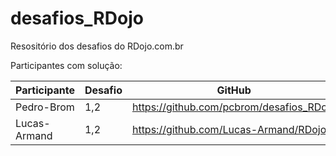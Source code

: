 # desafios_RDojo
Resositório dos desafios do RDojo.com.br

Participantes com solução:

Participante   |   Desafio   |   GitHub
---   |   ---   |   ---
Pedro-Brom    |    1,2	   |    https://github.com/pcbrom/desafios_RDojo
Lucas-Armand  |    1,2    |    https://github.com/Lucas-Armand/RDojo
